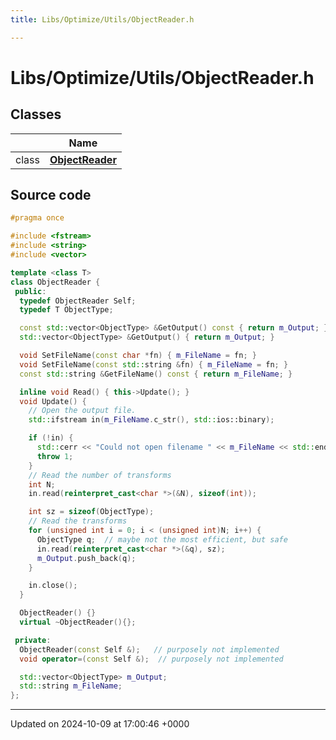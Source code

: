 ```yaml
---
title: Libs/Optimize/Utils/ObjectReader.h

---
```


# Libs/Optimize/Utils/ObjectReader.h



## Classes

|                | Name           |
| -------------- | -------------- |
| class | **[ObjectReader](../Classes/classObjectReader.md)**  |




## Source code

```cpp
#pragma once

#include <fstream>
#include <string>
#include <vector>

template <class T>
class ObjectReader {
 public:
  typedef ObjectReader Self;
  typedef T ObjectType;

  const std::vector<ObjectType> &GetOutput() const { return m_Output; }
  std::vector<ObjectType> &GetOutput() { return m_Output; }

  void SetFileName(const char *fn) { m_FileName = fn; }
  void SetFileName(const std::string &fn) { m_FileName = fn; }
  const std::string &GetFileName() const { return m_FileName; }

  inline void Read() { this->Update(); }
  void Update() {
    // Open the output file.
    std::ifstream in(m_FileName.c_str(), std::ios::binary);

    if (!in) {
      std::cerr << "Could not open filename " << m_FileName << std::endl;
      throw 1;
    }
    // Read the number of transforms
    int N;
    in.read(reinterpret_cast<char *>(&N), sizeof(int));

    int sz = sizeof(ObjectType);
    // Read the transforms
    for (unsigned int i = 0; i < (unsigned int)N; i++) {
      ObjectType q;  // maybe not the most efficient, but safe
      in.read(reinterpret_cast<char *>(&q), sz);
      m_Output.push_back(q);
    }

    in.close();
  }

  ObjectReader() {}
  virtual ~ObjectReader(){};

 private:
  ObjectReader(const Self &);   // purposely not implemented
  void operator=(const Self &);  // purposely not implemented

  std::vector<ObjectType> m_Output;
  std::string m_FileName;
};
```


-------------------------------

Updated on 2024-10-09 at 17:00:46 +0000
